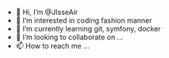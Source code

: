 - 👋 Hi, I’m @JIsseAir
- 👀 I’m interested in coding fashion manner
- 🌱 I’m currently learning git, symfony, docker
- 💞️ I’m looking to collaborate on ...
- 📫 How to reach me ...

<!---
JIsseAir/JIsseAir is a ✨ special ✨ repository because its `README.md` (this file) appears on your GitHub profile.
You can click the Preview link to take a look at your changes.
--->
